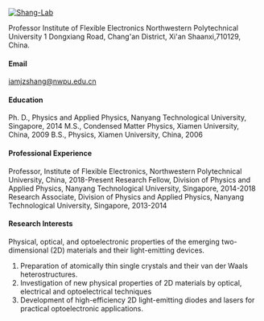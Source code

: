 

[![Shang-Lab]([https://github.com/Shang-Lab/Shang-Lab.github.io])]([https://github.com/Shang-Lab])

Professor
Institute of Flexible Electronics
Northwestern Polytechnical University
1 Dongxiang Road, Chang'an District, Xi'an Shaanxi,710129, China.

#### Email
iamjzshang@nwpu.edu.cn

#### Education
Ph. D., Physics and Applied Physics, Nanyang Technological University, Singapore, 2014
M.S., Condensed Matter Physics, Xiamen University, China, 2009
B.S., Physics, Xiamen University, China, 2006

#### Professional Experience
Professor, Institute of Flexible Electronics, Northwestern Polytechnical University, China, 2018-Present
Research Fellow, Division of Physics and Applied Physics, Nanyang Technological University, Singapore, 2014-2018
Research Associate, Division of Physics and Applied Physics, Nanyang Technological University, Singapore, 2013-2014

#### Research Interests
Physical, optical, and optoelectronic properties of the emerging two-dimensional (2D) materials and their light-emitting devices.
1. Preparation of atomically thin single crystals and their van der Waals heterostructures. 
2. Investigation of new physical properties of 2D materials by optical, electrical and optoelectrical techniques 
3. Development of high-efficiency 2D light-emitting diodes and lasers for practical optoelectronic applications.


